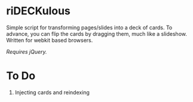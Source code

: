 # riDECKulous

Simple script for transforming pages/slides into a deck of cards.  To advance, you can flip the cards by dragging them, much like a slideshow.  Written for webkit based browsers.

*Requires jQuery.*


To Do
=====

1.  Injecting cards and reindexing